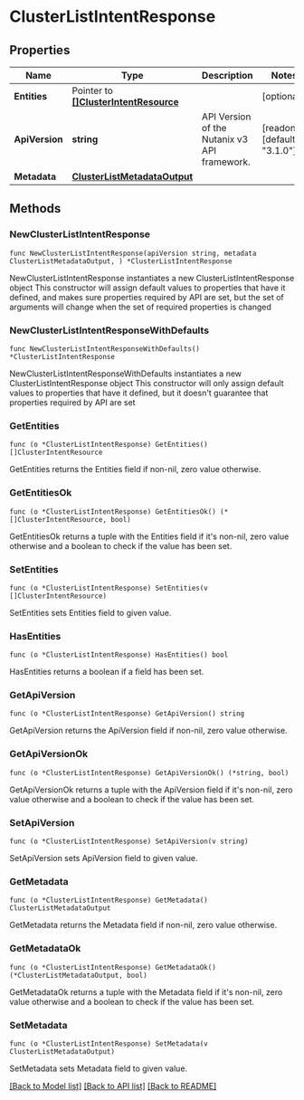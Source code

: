 # ClusterListIntentResponse

## Properties

Name | Type | Description | Notes
------------ | ------------- | ------------- | -------------
**Entities** | Pointer to [**[]ClusterIntentResource**](ClusterIntentResource.md) |  | [optional] 
**ApiVersion** | **string** | API Version of the Nutanix v3 API framework. | [readonly] [default to "3.1.0"]
**Metadata** | [**ClusterListMetadataOutput**](ClusterListMetadataOutput.md) |  | 

## Methods

### NewClusterListIntentResponse

`func NewClusterListIntentResponse(apiVersion string, metadata ClusterListMetadataOutput, ) *ClusterListIntentResponse`

NewClusterListIntentResponse instantiates a new ClusterListIntentResponse object
This constructor will assign default values to properties that have it defined,
and makes sure properties required by API are set, but the set of arguments
will change when the set of required properties is changed

### NewClusterListIntentResponseWithDefaults

`func NewClusterListIntentResponseWithDefaults() *ClusterListIntentResponse`

NewClusterListIntentResponseWithDefaults instantiates a new ClusterListIntentResponse object
This constructor will only assign default values to properties that have it defined,
but it doesn't guarantee that properties required by API are set

### GetEntities

`func (o *ClusterListIntentResponse) GetEntities() []ClusterIntentResource`

GetEntities returns the Entities field if non-nil, zero value otherwise.

### GetEntitiesOk

`func (o *ClusterListIntentResponse) GetEntitiesOk() (*[]ClusterIntentResource, bool)`

GetEntitiesOk returns a tuple with the Entities field if it's non-nil, zero value otherwise
and a boolean to check if the value has been set.

### SetEntities

`func (o *ClusterListIntentResponse) SetEntities(v []ClusterIntentResource)`

SetEntities sets Entities field to given value.

### HasEntities

`func (o *ClusterListIntentResponse) HasEntities() bool`

HasEntities returns a boolean if a field has been set.

### GetApiVersion

`func (o *ClusterListIntentResponse) GetApiVersion() string`

GetApiVersion returns the ApiVersion field if non-nil, zero value otherwise.

### GetApiVersionOk

`func (o *ClusterListIntentResponse) GetApiVersionOk() (*string, bool)`

GetApiVersionOk returns a tuple with the ApiVersion field if it's non-nil, zero value otherwise
and a boolean to check if the value has been set.

### SetApiVersion

`func (o *ClusterListIntentResponse) SetApiVersion(v string)`

SetApiVersion sets ApiVersion field to given value.


### GetMetadata

`func (o *ClusterListIntentResponse) GetMetadata() ClusterListMetadataOutput`

GetMetadata returns the Metadata field if non-nil, zero value otherwise.

### GetMetadataOk

`func (o *ClusterListIntentResponse) GetMetadataOk() (*ClusterListMetadataOutput, bool)`

GetMetadataOk returns a tuple with the Metadata field if it's non-nil, zero value otherwise
and a boolean to check if the value has been set.

### SetMetadata

`func (o *ClusterListIntentResponse) SetMetadata(v ClusterListMetadataOutput)`

SetMetadata sets Metadata field to given value.



[[Back to Model list]](../README.md#documentation-for-models) [[Back to API list]](../README.md#documentation-for-api-endpoints) [[Back to README]](../README.md)


